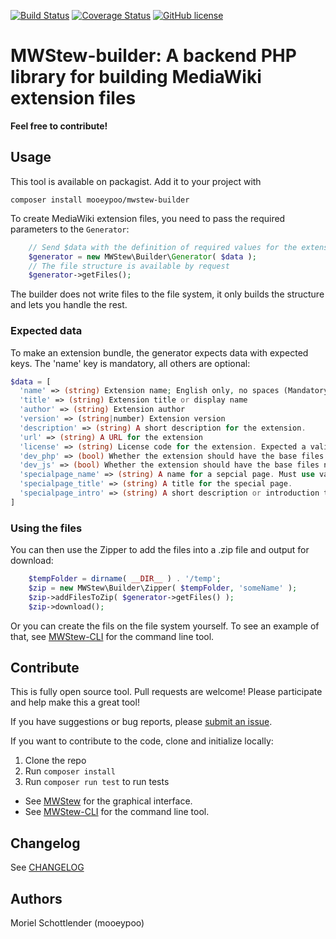 [![Build Status](https://travis-ci.org/mooeypoo/MWStew.svg?branch=master)](https://travis-ci.org/mooeypoo/MWStew-builder)
[![Coverage Status](https://coveralls.io/repos/github/mooeypoo/MWStew-builder/badge.svg?branch=master)](https://coveralls.io/github/mooeypoo/MWStew-builder?branch=master)
[![GitHub license](https://img.shields.io/badge/license-GPLv2-blue.svg?style=plastic)](https://raw.githubusercontent.com/mooeypoo/MWStew-builder/master/LICENSE)

# MWStew-builder: A backend PHP library for building MediaWiki extension files

**Feel free to contribute!**

## Usage
This tool is available on packagist. Add it to your project with

```
composer install mooeypoo/mwstew-builder
```

To create MediaWiki extension files, you need to pass the required parameters to the `Generator`:

```php
    // Send $data with the definition of required values for the extension
    $generator = new MWStew\Builder\Generator( $data );
    // The file structure is available by request
    $generator->getFiles();
```
The builder does not write files to the file system, it only builds the structure and lets you handle the rest.

### Expected data

To make an extension bundle, the generator expects data with expected keys. The 'name' key is mandatory, all others are optional:
```php
$data = [
  'name' => (string) Extension name; English only, no spaces (Mandatory)
  'title' => (string) Extension title or display name
  'author' => (string) Extension author
  'version' => (string|number) Extension version
  'description' => (string) A short description for the extension.
  'url' => (string) A URL for the extension
  'license' => (string) License code for the extension. Expected a valid value to be used in composer.json and package.json
  'dev_php' => (bool) Whether the extension should have the base files needed for a PHP development environment.
  'dev_js' => (bool) Whether the extension should have the base files needed for a JavaScript development environment.
  'specialpage_name' => (string) A name for a sepcial page. Must use valid characters for MediaWiki title.
  'specialpage_title' => (string) A title for the special page.
  'specialpage_intro' => (string) A short description or introduction text for the special page. This will appear at the top of the new special page that is created.
]
```
### Using the files

You can then use the Zipper to add the files into a .zip file and output for download:

```php
    $tempFolder = dirname( __DIR__ ) . '/temp';
    $zip = new MWStew\Builder\Zipper( $tempFolder, 'someName' );
    $zip->addFilesToZip( $generator->getFiles() );
    $zip->download();
```

Or you can create the fils on the file system yourself. To see an example of that, see [MWStew-CLI](https://github.com/mooeypoo/MWStew-CLI) for the command line tool.

## Contribute
This is fully open source tool. Pull requests are welcome! Please participate and help make this a great tool!

If you have suggestions or bug reports, please [submit an issue](https://github.com/mooeypoo/MWStew-builder/issues).

If you want to contribute to the code, clone and initialize locally:

1. Clone the repo
2. Run `composer install`
3. Run `composer run test` to run tests

* See [MWStew](https://github.com/mooeypoo/MWStew) for the graphical interface.
* See [MWStew-CLI](https://github.com/mooeypoo/MWStew-CLI) for the command line tool.

## Changelog
See [CHANGELOG](CHANGELOG.md)

## Authors
Moriel Schottlender (mooeypoo)
